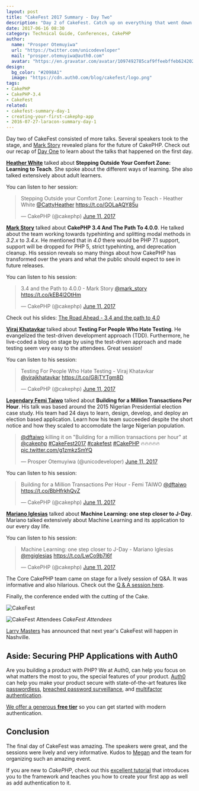 ```yaml
---
layout: post
title: "CakeFest 2017 Summary - Day Two"
description: "Day 2 of CakeFest. Catch up on everything that went down at the 2017 CakePHP Conference."
date: 2017-06-16 08:30
category: Technical Guide, Conferences, CakePHP
author:
  name: "Prosper Otemuyiwa"
  url: "https://twitter.com/unicodeveloper"
  mail: "prosper.otemuyiwa@auth0.com"
  avatar: "https://en.gravatar.com/avatar/1097492785caf9ffeebffeb624202d8f?s=200"
design:
  bg_color: "#2098A1"
  image: "https://cdn.auth0.com/blog/cakefest/logo.png"
tags:
- CakePHP
- CakePHP-3.4
- CakeFest
related:
- cakefest-summary-day-1
- creating-your-first-cakephp-app
- 2016-07-27-laracon-summary-day-1
---
```


Day two of CakeFest consisted of more talks. Several speakers took to the stage, and [Mark Story](https://twitter.com/mark_story) revealed plans for the future of CakePHP. Check out our recap of [Day One](https://auth0.com/blog/cakefest-summary-day-1/) to learn about the talks that happened on the first day.

**[Heather White](https://twitter.com/CattyHeather)** talked about **Stepping Outside Your Comfort Zone: Learning to Teach**. She spoke about the different ways of learning. She also talked extensively about adult learners.

You can listen to her session:

<blockquote class="twitter-tweet" data-lang="en"><p lang="en" dir="ltr">Stepping Outside your Comfort Zone: Learning to Teach - Heather White <a href="https://twitter.com/CattyHeather">@CattyHeather</a> <a href="https://t.co/GOLaAQY85u">https://t.co/GOLaAQY85u</a></p>&mdash; CakePHP (@cakephp) <a href="https://twitter.com/cakephp/status/873911256037576704">June 11, 2017</a></blockquote>
<script async src="//platform.twitter.com/widgets.js" charset="utf-8"></script>

**[Mark Story](https://twitter.com/mark_story)** talked about **CakePHP 3.4 And The Path To 4.0.0**. He talked about the team working towards typehinting and splitting modal methods in *3.2.x* to *3.4.x*. He mentioned that in *4.0* there would be PHP 7.1 support, support will be dropped for PHP 5, strict typehinting, and deprecation cleanup. His session reveals so many things about how CakePHP has transformed over the years and what the public should expect to see in future releases.

You can listen to his session:

<blockquote class="twitter-tweet" data-lang="en"><p lang="en" dir="ltr">3.4 and the Path to 4.0.0 - Mark Story <a href="https://twitter.com/mark_story">@mark_story</a> <a href="https://t.co/kEB4I2OtHm">https://t.co/kEB4I2OtHm</a></p>&mdash; CakePHP (@cakephp) <a href="https://twitter.com/cakephp/status/873924077768945665">June 11, 2017</a></blockquote>
<script async src="//platform.twitter.com/widgets.js" charset="utf-8"></script>

Check out his slides: [The Road Ahead - 3.4 and the path to 4.0](https://www.slideshare.net/markstory/cakephp-the-road-ahead)

**[Viraj Khatavkar](https://twitter.com/virajkhatavkar)** talked about **Testing For People Who Hate Testing**. He evangelized the test-driven development approach (TDD). Furthermore, he live-coded a blog on stage by using the test-driven approach and made testing seem very easy to the attendees. Great session!

You can listen to his session:

<blockquote class="twitter-tweet" data-lang="en"><p lang="en" dir="ltr">Testing For People Who Hate Testing - Viraj Khatavkar <a href="https://twitter.com/virajkhatavkar">@virajkhatavkar</a> <a href="https://t.co/G8jTYTgm8D">https://t.co/G8jTYTgm8D</a></p>&mdash; CakePHP (@cakephp) <a href="https://twitter.com/cakephp/status/873957733053022208">June 11, 2017</a></blockquote>
<script async src="//platform.twitter.com/widgets.js" charset="utf-8"></script>


**[Legendary Femi Taiwo](https://twitter.com/dftaiwo)** talked about **Building for a Million Transactions Per Hour**. His talk was based around the 2015 Nigerian Presidential election case study. His team had 24 days to learn, design, develop, and deploy an election based application. Learn how his team succeeded despite the short notice and how they scaled to accomodate the large Nigerian population.

<blockquote class="twitter-tweet" data-lang="en"><p lang="en" dir="ltr"><a href="https://twitter.com/dftaiwo">@dftaiwo</a> killing it on &quot;Building for a million transactions per hour&quot; at <a href="https://twitter.com/cakephp">@cakephp</a> <a href="https://twitter.com/hashtag/CakeFest2017?src=hash">#CakeFest2017</a> <a href="https://twitter.com/hashtag/cakefest?src=hash">#cakefest</a> <a href="https://twitter.com/hashtag/CakePHP?src=hash">#CakePHP</a> 🔥🔥🔥🔥🔥 <a href="https://t.co/g1zmkzSmYQ">pic.twitter.com/g1zmkzSmYQ</a></p>&mdash; Prosper Otemuyiwa (@unicodeveloper) <a href="https://twitter.com/unicodeveloper/status/873970685122686976">June 11, 2017</a></blockquote>
<script async src="//platform.twitter.com/widgets.js" charset="utf-8"></script>

You can listen to his session:

<blockquote class="twitter-tweet" data-lang="en"><p lang="en" dir="ltr">Building for a Million Transactions Per Hour - Femi TAIWO <a href="https://twitter.com/dftaiwo">@dftaiwo</a> <a href="https://t.co/BbHfrkhQyZ">https://t.co/BbHfrkhQyZ</a></p>&mdash; CakePHP (@cakephp) <a href="https://twitter.com/cakephp/status/873969687855456257">June 11, 2017</a></blockquote>
<script async src="//platform.twitter.com/widgets.js" charset="utf-8"></script>


**[Mariano Iglesias](https://twitter.com/mgiglesias)** talked about **Machine Learning: one step closer to J-Day**. Mariano talked extensively about Machine Learning and its application to our every day life.

You can listen to his session:

<blockquote class="twitter-tweet" data-lang="en"><p lang="en" dir="ltr">Machine Learning: one step closer to J-Day - Mariano Iglesias <a href="https://twitter.com/mgiglesias">@mgiglesias</a> <a href="https://t.co/LwCo9b7l6f">https://t.co/LwCo9b7l6f</a></p>&mdash; CakePHP (@cakephp) <a href="https://twitter.com/cakephp/status/873992535466680320">June 11, 2017</a></blockquote>
<script async src="//platform.twitter.com/widgets.js" charset="utf-8"></script>

The Core CakePHP team came on stage for a lively session of Q&A. It was informative and also hilarious. Check out the [Q & A session here](https://twitter.com/cakephp/status/874012117107580928).

Finally, the conference ended with the cutting of the Cake.

![CakeFest](https://cdn.auth0.com/blog/cakefest/cakephp.png)

![CakeFest Attendees](https://cdn.auth0.com/blog/cakefest/attendees.png)
_CakeFest Attendees_

[Larry Masters](https:twitter.com/phpnut) has announced that next year's CakeFest will happen in Nashville.

## Aside: Securing PHP Applications with Auth0

Are you building a product with PHP? We at Auth0, can help you focus on what matters the most to you, the special features of your product. [Auth0](https://auth0.com/) can help you make your product secure with state-of-the-art features like [passwordless](https://auth0.com/passwordless), [breached password surveillance](https://auth0.com/breached-passwords), and [multifactor authentication](https://auth0.com/multifactor-authentication).

[We offer a generous **free tier**](https://auth0.com/pricing) so you can get started with modern authentication.

## Conclusion

The final day of CakeFest was amazing. The speakers were great, and the sessions were lively and very informative. Kudos to [Megan](https://twitter.com/megslalk) and the team for organizing such an amazing event.

If you are new to *CakePHP*, check out this [excellent tutorial](https://auth0.com/blog/creating-your-first-cakephp-app) that introduces you to the framework and teaches you how to create your first app as well as add authentication to it.
